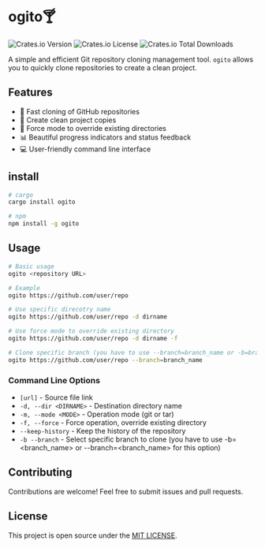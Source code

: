 # ogito🍸

![Crates.io Version](https://img.shields.io/crates/v/ogito)
![Crates.io License](https://img.shields.io/crates/l/ogito)
![Crates.io Total Downloads](https://img.shields.io/crates/d/ogito)

A simple and efficient Git repository cloning management tool. `ogito` allows you to quickly clone repositories to create a clean project.

## Features

- 🚀 Fast cloning of GitHub repositories
- 🧹 Create clean project copies
- 🔄 Force mode to override existing directories
- 📊 Beautiful progress indicators and status feedback
- 💻 User-friendly command line interface

## install

```bash
# cargo
cargo install ogito

# npm
npm install -g ogito
```

## Usage

```bash
# Basic usage
ogito <repository URL>

# Example
ogito https://github.com/user/repo

# Use specific direcotry name
ogito https://github.com/user/repo -d dirname

# Use force mode to override existing directory
ogito https://github.com/user/repo -d dirname -f

# Clone specific branch (you have to use --branch=branch_name or -b=branch_name for this option)
ogito https://github.com/user/repo --branch=branch_name
```

### Command Line Options

- `[url]` - Source file link
- `-d, --dir <DIRNAME>` - Destination directory name
- `-m, --mode <MODE>` - Operation mode (git or tar)
- `-f, --force` - Force operation, override existing directory
- `--keep-history` - Keep the history of the repository
- `-b --branch` - Select specific branch to clone (you have to use -b=<branch_name> or --branch=<branch_name> for this option)

## Contributing

Contributions are welcome! Feel free to submit issues and pull requests.

## License

This project is open source under the [MIT LICENSE](LICENSE).

